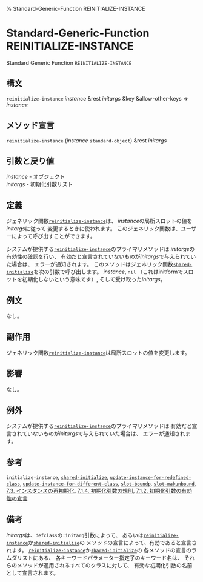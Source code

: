 % Standard-Generic-Function REINITIALIZE-INSTANCE

# Standard-Generic-Function REINITIALIZE-INSTANCE


Standard Generic Function `REINITIALIZE-INSTANCE`


## 構文

`reinitialize-instance` *instance*
&rest *initargs* &key &allow-other-keys => *instance*


## メソッド宣言

`reinitialize-instance` (*instance* `standard-object`) &rest *initargs*


## 引数と戻り値

*instance* - オブジェクト  
*initargs* - 初期化引数リスト


## 定義

ジェネリック関数[`reinitialize-instance`](7.7.reinitialize-instance.html)は、
*instance*の局所スロットの値を*initargs*に従って
変更するときに使われます。
このジェネリック関数は、ユーザーによって呼び出すことができます。

システムが提供する[`reinitialize-instance`](7.7.reinitialize-instance.html)のプライマリメソッドは
*initargs*の有効性の確認を行い、
有効だと宣言されていないものが*initargs*で与えられていた場合は、
エラーが通知されます。
このメソッドはジェネリック関数[`shared-initialize`](7.7.shared-initialize.html)を次の引数で呼び出します。
*instance*, `nil`
（これはinitformでスロットを初期化しないという意味です）, 
そして受け取った*initargs*。


## 例文

なし。


## 副作用

ジェネリック関数[`reinitialize-instance`](7.7.reinitialize-instance.html)は局所スロットの値を変更します。


## 影響

なし。


## 例外

システムが提供する[`reinitialize-instance`](7.7.reinitialize-instance.html)のプライマリメソッドは
有効だと宣言されていないものが*initargs*で与えられていた場合は、
エラーが通知されます。


## 参考

`initialize-instance`,
[`shared-initialize`](7.7.shared-initialize.html),
[`update-instance-for-redefined-class`](7.7.update-instance-for-redefined-class.html),
[`update-instance-for-different-class`](7.7.update-instance-for-different-class.html),
[`slot-boundp`](7.7.slot-boundp.html),
[`slot-makunbound`](7.7.slot-makunbound.html),
[7.3. インスタンスの再初期化](7.3.html),
[7.1.4. 初期化引数の規則](7.1.4.html),
[7.1.2. 初期化引数の有効性の宣言](7.1.2.html)


## 備考

*initargs*は、`defclass`の`:initarg`引数によって、
あるいは[`reinitialize-instance`](7.7.reinitialize-instance.html)か[`shared-initialize`](7.7.shared-initialize.html)の
メソッドの宣言によって、有効であると宣言されます。
[`reinitialize-instance`](7.7.reinitialize-instance.html)か[`shared-initialize`](7.7.shared-initialize.html)の
各メソッドの宣言のラムダリストにある、
各キーワードパラメーター指定子のキーワード名は、
それらのメソッドが適用されるすべてのクラスに対して、
有効な初期化引数の名前として宣言されます。

